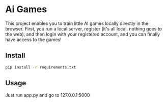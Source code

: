 # Ai Games

This project enables you to train little AI games locally directly in the browser. First, you run a local server, register (it's all local, nothing goes to the web), and then login with your registered account, and you can finally have access to the games!

## Install

```bash
pip install -r requirements.txt
```

## Usage

Just run app.py and go to 127.0.0.1:5000
